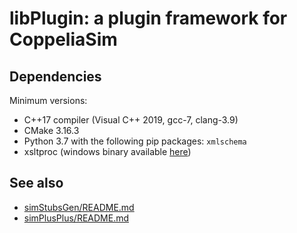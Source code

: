 # libPlugin: a plugin framework for CoppeliaSim

## Dependencies

Minimum versions:

- C++17 compiler (Visual C++ 2019, gcc-7, clang-3.9)
- CMake 3.16.3
- Python 3.7 with the following pip packages: `xmlschema`
- xsltproc (windows binary available [here](https://github.com/CoppeliaRobotics/xsltproc-win/raw/master/xsltproc-win.zip))

## See also

- [simStubsGen/README.md](simStubsGen/README.md)
- [simPlusPlus/README.md](simPlusPlus/README.md)
